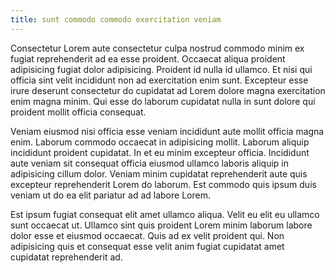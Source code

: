 ```yaml
---
title: sunt commodo commodo exercitation veniam
---
```


Consectetur Lorem aute consectetur culpa nostrud commodo minim ex fugiat reprehenderit ad ea esse proident. Occaecat aliqua proident adipisicing fugiat dolor adipisicing. Proident id nulla id ullamco. Et nisi qui officia sint velit incididunt non ad exercitation enim sunt. Excepteur esse irure deserunt consectetur do cupidatat ad Lorem dolore magna exercitation enim magna minim. Qui esse do laborum cupidatat nulla in sunt dolore qui proident mollit officia consequat.

Veniam eiusmod nisi officia esse veniam incididunt aute mollit officia magna enim. Laborum commodo occaecat in adipisicing mollit. Laborum aliquip incididunt proident cupidatat. In et eu minim excepteur officia. Incididunt aute veniam sit consequat officia eiusmod ullamco laboris aliquip in adipisicing cillum dolor. Veniam minim cupidatat reprehenderit aute quis excepteur reprehenderit Lorem do laborum. Est commodo quis ipsum duis veniam ut do ea elit pariatur ad ad labore Lorem.

Est ipsum fugiat consequat elit amet ullamco aliqua. Velit eu elit eu ullamco sunt occaecat ut. Ullamco sint quis proident Lorem minim laborum labore dolor esse et eiusmod occaecat. Quis ad ex velit proident qui. Non adipisicing quis et consequat esse velit anim fugiat cupidatat amet cupidatat reprehenderit ad.